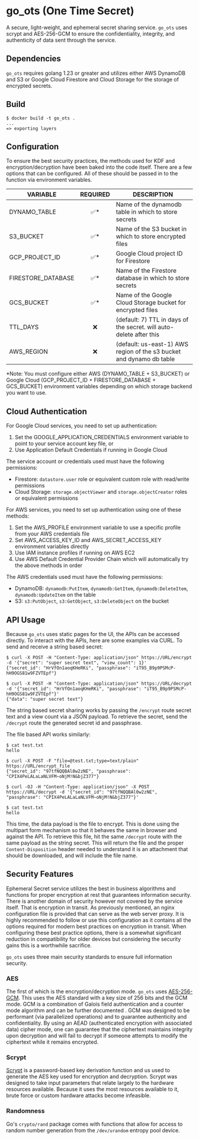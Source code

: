 # go_ots (One Time Secret)

A secure, light-weight, and ephemeral secret sharing service. `go_ots` uses scrypt and AES-256-GCM to ensure the confidentiality, integrity, and authenticity of data sent through the service.

## Dependencies

`go_ots` requires golang 1.23 or greater and utilizes either AWS DynamoDB and S3 or Google Cloud Firestore and Cloud Storage for the storage of encrypted secrets.

## Build

```console
$ docker build -t go_ots .
...
=> exporting layers
```

## Configuration

To ensure the best security practices, the methods used for KDF and
encryption/decryption have been baked into the code itself. There are a few
options that can be configured. All of these should be passed in to the function
via environment variables.

| VARIABLE             | REQUIRED           | DESCRIPTION                                                          |
| ------------------- | :----------------: | -------------------------------------------------------------------- |
| DYNAMO_TABLE        | :white_check_mark:*| Name of the dynamodb table in which to store secrets                 |
| S3_BUCKET           | :white_check_mark:*| Name of the S3 bucket in which to store encrypted files              |
| GCP_PROJECT_ID      | :white_check_mark:*| Google Cloud project ID for Firestore                                |
| FIRESTORE_DATABASE  | :white_check_mark:*| Name of the Firestore database in which to store secrets             |
| GCS_BUCKET          | :white_check_mark:*| Name of the Google Cloud Storage bucket for encrypted files          |
| TTL_DAYS            | :x:                | (default: 7) TTL in days of the secret. will auto-delete after this  |
| AWS_REGION          | :x:                | (default: us-east-1) AWS region of the s3 bucket and dynamo db table |

*Note: You must configure either AWS (DYNAMO_TABLE + S3_BUCKET) or Google Cloud (GCP_PROJECT_ID + FIRESTORE_DATABASE + GCS_BUCKET) environment variables depending on which storage backend you want to use.

## Cloud Authentication

For Google Cloud services, you need to set up authentication:
1. Set the GOOGLE_APPLICATION_CREDENTIALS environment variable to point to your service account key file, or
2. Use Application Default Credentials if running in Google Cloud

The service account or credentials used must have the following permissions:
- Firestore: `datastore.user` role or equivalent custom role with read/write permissions
- Cloud Storage: `storage.objectViewer` and `storage.objectCreator` roles or equivalent permissions

For AWS services, you need to set up authentication using one of these methods:
1. Set the AWS_PROFILE environment variable to use a specific profile from your AWS credentials file
2. Set AWS_ACCESS_KEY_ID and AWS_SECRET_ACCESS_KEY environment variables directly
3. Use IAM instance profiles if running on AWS EC2
4. Use AWS Default Credential Provider Chain which will automatically try the above methods in order

The AWS credentials used must have the following permissions:
- DynamoDB: `dynamodb:PutItem`, `dynamodb:GetItem`, `dynamodb:DeleteItem`, `dynamodb:UpdateItem` on the table
- S3: `s3:PutObject`, `s3:GetObject`, `s3:DeleteObject` on the bucket

## API Usage

Because `go_ots` uses static pages for the UI, the APIs can be accessed directly. To interact with the APIs, here are some examples via CURL. To send and receive a string based secret:

```console
$ curl -X POST -H "Content-Type: application/json" https://URL/encrypt -d '{"secret": "super secret text", "view_count": 1}'
{"secret_id": "HrVfOn1aoqKHeRKi", "passphrase": "iT95_B9p9PSMcP-hH9OGS81w9FZVTEpf"}

$ curl -X POST -H "Content-Type: application/json" https://URL/decrypt -d '{"secret_id": "HrVfOn1aoqKHeRKi", "passphrase": "iT95_B9p9PSMcP-hH9OGS81w9FZVTEpf"}'
{"data": "super secret text"}
```

The string based secret sharing works by passing the `/encrypt` route secret text and a view count via a JSON payload. To retrieve the secret, send the `/decrypt` route the generated secret id and passphrase.

The file based API works similarly:

```console
$ cat test.txt
hello

$ curl -X POST -F "file=@test.txt;type=text/plain" https://URL/encrypt_file
{"secret_id": "97tfNQQBAl0w2zNE", "passphrase": "CPIX4PeLALaLaNLVFM~oNjM!N&bjZ377"}

$ curl -OJ -H "Content-Type: application/json" -X POST https://URL/decrypt -d '{"secret_id": "97tfNQQBAl0w2zNE", "passphrase": "CPIX4PeLALaLaNLVFM~oNjM!N&bjZ377"}'

$ cat test.txt
hello
```

This time, the data payload is the file to encrypt. This is done using the multipart form mechanism so that it behaves the same in browser and against the API. To retrieve this file, hit the same `/decrypt` route with the same payload as the string secret. This will return the file and the proper `Content-Disposition` header needed to understand it is an attachment that should be downloaded, and will include the file name.

## Security Features

Ephemeral Secret service utilizes the best in business algorithms and functions for proper encryption at rest that guarantees information security. There is another domain of security however not covered by the service itself. That is encryption in transit. As previously mentioned, an nginx configuration file is provided that can serve as the web server proxy. It is highly recommended to follow or use this configuration as it contains all the options required for modern best practices on encryption in transit. When configuring these best practice options, there is a somewhat significant reduction in compatibility for older devices but considering the security gains this is a worthwhile sacrifice.

`go_ots` uses three main security standards to ensure full information
security.

### AES

The first of which is the encryption/decryption mode. `go_ots` uses [AES-256-GCM](https://en.wikipedia.org/wiki/Galois/Counter_Mode). This uses the AES standard with a key size of 256 bits and the GCM mode. GCM is a combination of Galois field authentication and a counter mode algorithm and can be further documented . GCM was designed to be performant (via parallelized operations) and to guarantee authenticity and confidentiality. By using an AEAD (authenticated encryption with associated data) cipher mode, one can guarantee that the ciphertext maintains integrity upon decryption and will fail to decrypt if someone attempts to modify the ciphertext while it remains encrypted.

### Scrypt

[Scrypt](https://en.wikipedia.org/wiki/Scrypt) is a password-based key derivation function and us used to generate the AES key used for encryption and decryption. Scrypt was designed to take input
parameters that relate largely to the hardware resources available. Because it uses the most resources available to it, brute force or custom hardware attacks become infeasible.

### Randomness

Go's `crypto/rand` package comes with functions that allow for access to random number generation from the `/dev/urandom` entropy pool device.
